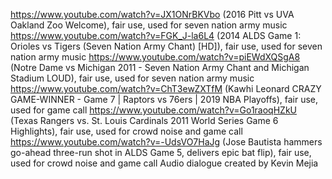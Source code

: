 https://www.youtube.com/watch?v=JX1ONrBKVbo (2016 Pitt vs UVA Oakland Zoo Welcome), fair use, used for seven nation army music
https://www.youtube.com/watch?v=FGK_J-la6L4 (2014 ALDS Game 1: Orioles vs Tigers (Seven Nation Army Chant) [HD]), fair use, used for seven nation army music
https://www.youtube.com/watch?v=piEWdXQSgA8 (Notre Dame vs Michigan 2011 - Seven Nation Army Chant and Michigan Stadium LOUD), fair use, used for seven nation army music
https://www.youtube.com/watch?v=ChT3ewZXTfM (Kawhi Leonard CRAZY GAME-WINNER - Game 7 | Raptors vs 76ers | 2019 NBA Playoffs), fair use, used for game call
https://www.youtube.com/watch?v=Go1raoqHZkU (Texas Rangers vs. St. Louis Cardinals 2011 World Series Game 6 Highlights), fair use, used for crowd noise and game call
https://www.youtube.com/watch?v=-UdsVO7HaJg (Jose Bautista hammers go-ahead three-run shot in ALDS Game 5, delivers epic bat flip), fair use, used for crowd noise and game call
Audio dialogue created by Kevin Mejia
